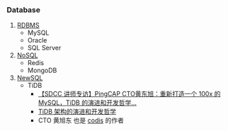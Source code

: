 ### Database
1. [RDBMS](https://en.wikipedia.org/wiki/Relational_database_management_system)
   * MySQL
   * Oracle
   * SQL Server
2. [NoSQL](https://en.wikipedia.org/wiki/NoSQL)
   * Redis
   * MongoDB
3. [NewSQL](https://en.wikipedia.org/wiki/NewSQL)
   * TiDB
      * [【SDCC 讲师专访】PingCAP CTO黄东旭：重新打造一个 100x 的 MySQL，TiDB 的演进和开发哲学...](https://blog.csdn.net/qiansg123/article/details/80126614)
      * [TiDB 架构的演进和开发哲学](https://blog.csdn.net/huangshulang1234/article/details/78788691)
      * CTO 黄旭东 也是 [codis](https://github.com/CodisLabs/codis) 的作者
